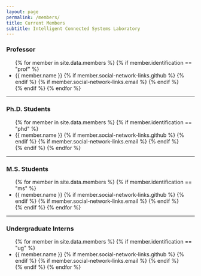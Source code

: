 ```yaml
---
layout: page
permalink: /members/
title: Current Members
subtitle: Intelligent Connected Systems Laboratory
---
```


### Professor

<ul>
{% for member in site.data.members %}
  {% if member.identification == "prof" %}
  <li>
    {{ member.name }}
    {% if member.social-network-links.github %}
    <a class="fa" href="https://github.com/{{ member.social-network-links.github }}">
      <i class="fab fa-github" title="Github"></i>
    </a>
    {% endif %}
    {% if member.social-network-links.email %}
    <a class="fa" href="mailto:{{ member.social-network-links.email }}">
      <i class="fas fa-envelope" title="E-Mail"></i>
    </a>
    {% endif %}
  </li>
  {% endif %}
{% endfor %}
</ul>

---

### Ph.D. Students

<ul>
{% for member in site.data.members %}
  {% if member.identification == "phd" %}
  <li>
    {{ member.name }}
    {% if member.social-network-links.github %}
    <a class="fa" href="https://github.com/{{ member.social-network-links.github }}">
      <i class="fab fa-github" title="Github"></i>
    </a>
    {% endif %}
    {% if member.social-network-links.email %}
    <a class="fa" href="mailto:{{ member.social-network-links.email }}">
      <i class="fas fa-envelope" title="E-Mail"></i>
    </a>
    {% endif %}
  </li>
  {% endif %}
{% endfor %}
</ul>

---

### M.S. Students

<ul>
{% for member in site.data.members %}
  {% if member.identification == "ms" %}
  <li>
    {{ member.name }}
    {% if member.social-network-links.github %}
    <a class="fa" href="https://github.com/{{ member.social-network-links.github }}">
      <i class="fab fa-github" title="Github"></i>
    </a>
    {% endif %}
    {% if member.social-network-links.email %}
    <a class="fa" href="mailto:{{ member.social-network-links.email }}">
      <i class="fas fa-envelope" title="E-Mail"></i>
    </a>
    {% endif %}
  </li>
  {% endif %}
{% endfor %}
</ul>

---

### Undergraduate Interns

<ul>
{% for member in site.data.members %}
  {% if member.identification == "ug" %}
  <li>
    {{ member.name }}
    {% if member.social-network-links.github %}
    <a class="fa" href="https://github.com/{{ member.social-network-links.github }}">
      <i class="fab fa-github" title="Github"></i>
    </a>
    {% endif %}
    {% if member.social-network-links.email %}
    <a class="fa" href="mailto:{{ member.social-network-links.email }}">
      <i class="fas fa-envelope" title="E-Mail"></i>
    </a>
    {% endif %}
  </li>
  {% endif %}
{% endfor %}
</ul>